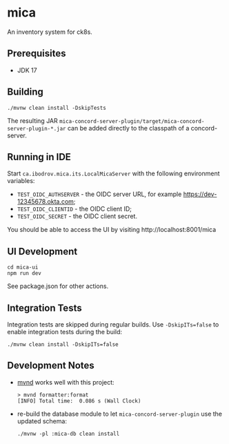 # mica

An inventory system for ck8s.

## Prerequisites

- JDK 17

## Building

```
./mvnw clean install -DskipTests
```

The resulting JAR `mica-concord-server-plugin/target/mica-concord-server-plugin-*.jar`
can be added directly to the classpath of a concord-server.

## Running in IDE

Start `ca.ibodrov.mica.its.LocalMicaServer` with the following environment variables:
- `TEST_OIDC_AUTHSERVER` - the OIDC server URL, for example https://dev-12345678.okta.com;
- `TEST_OIDC_CLIENTID` - the OIDC client ID;
- `TEST_OIDC_SECRET` - the OIDC client secret.

You should be able to access the UI by visiting http://localhost:8001/mica

## UI Development

```
cd mica-ui
npm run dev
```

See package.json for other actions.

## Integration Tests

Integration tests are skipped during regular builds. Use `-DskipITs=false` to
enable integration tests during the build:

```
./mvnw clean install -DskipITs=false
```

## Development Notes

- [mvnd](https://github.com/apache/maven-mvnd) works well with this project:
  ```
  > mvnd formatter:format
  [INFO] Total time:  0.086 s (Wall Clock)
  ```
- re-build the database module to let `mica-concord-server-plugin` use the updated schema:
  ``` 
  ./mvnw -pl :mica-db clean install
  ```
